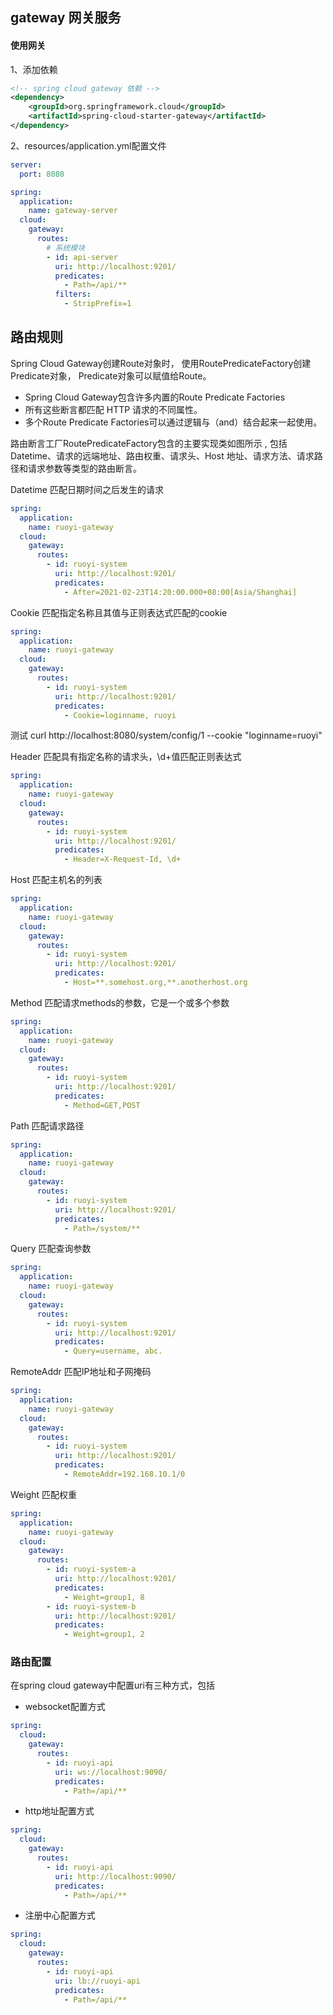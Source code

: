 ## gateway 网关服务

#### 使用网关

1、添加依赖

```xml
<!-- spring cloud gateway 依赖 -->
<dependency>
    <groupId>org.springframework.cloud</groupId>
    <artifactId>spring-cloud-starter-gateway</artifactId>
</dependency>
```

2、resources/application.yml配置文件

```yaml
server:
  port: 8080

spring:
  application:
    name: gateway-server
  cloud:
    gateway:
      routes:
        # 系统模块
        - id: api-server
          uri: http://localhost:9201/
          predicates:
            - Path=/api/**
          filters:
            - StripPrefix=1
```

## 路由规则

Spring Cloud Gateway创建Route对象时， 使用RoutePredicateFactory创建Predicate对象， Predicate对象可以赋值给Route。

* Spring Cloud Gateway包含许多内置的Route Predicate Factories
* 所有这些断言都匹配 HTTP 请求的不同属性。
* 多个Route Predicate Factories可以通过逻辑与（and）结合起来一起使用。

路由断言工厂RoutePredicateFactory包含的主要实现类如图所示 , 包括Datetime、请求的远端地址、路由权重、请求头、Host 地址、请求方法、请求路径和请求参数等类型的路由断言。

Datetime 匹配日期时间之后发生的请求

```yaml
spring:
  application:
    name: ruoyi-gateway
  cloud:
    gateway:
      routes:
        - id: ruoyi-system
          uri: http://localhost:9201/
          predicates:
            - After=2021-02-23T14:20:00.000+08:00[Asia/Shanghai]
```

Cookie 匹配指定名称且其值与正则表达式匹配的cookie

```yaml
spring:
  application:
    name: ruoyi-gateway
  cloud:
    gateway:
      routes:
        - id: ruoyi-system
          uri: http://localhost:9201/
          predicates:
            - Cookie=loginname, ruoyi
```

测试 curl http://localhost:8080/system/config/1 --cookie "loginname=ruoyi"

Header 匹配具有指定名称的请求头，\d+值匹配正则表达式

```yaml
spring:
  application:
    name: ruoyi-gateway
  cloud:
    gateway:
      routes:
        - id: ruoyi-system
          uri: http://localhost:9201/
          predicates:
            - Header=X-Request-Id, \d+
```

Host 匹配主机名的列表

```yaml
spring:
  application:
    name: ruoyi-gateway
  cloud:
    gateway:
      routes:
        - id: ruoyi-system
          uri: http://localhost:9201/
          predicates:
            - Host=**.somehost.org,**.anotherhost.org
```

Method 匹配请求methods的参数，它是一个或多个参数

```yaml
spring:
  application:
    name: ruoyi-gateway
  cloud:
    gateway:
      routes:
        - id: ruoyi-system
          uri: http://localhost:9201/
          predicates:
            - Method=GET,POST
```

Path 匹配请求路径

```yaml
spring:
  application:
    name: ruoyi-gateway
  cloud:
    gateway:
      routes:
        - id: ruoyi-system
          uri: http://localhost:9201/
          predicates:
            - Path=/system/**
```

Query 匹配查询参数

```yaml
spring:
  application:
    name: ruoyi-gateway
  cloud:
    gateway:
      routes:
        - id: ruoyi-system
          uri: http://localhost:9201/
          predicates:
            - Query=username, abc.
```

RemoteAddr 匹配IP地址和子网掩码

```yaml
spring:
  application:
    name: ruoyi-gateway
  cloud:
    gateway:
      routes:
        - id: ruoyi-system
          uri: http://localhost:9201/
          predicates:
            - RemoteAddr=192.168.10.1/0
```

Weight 匹配权重

```yaml
spring:
  application:
    name: ruoyi-gateway
  cloud:
    gateway:
      routes:
        - id: ruoyi-system-a
          uri: http://localhost:9201/
          predicates:
            - Weight=group1, 8
        - id: ruoyi-system-b
          uri: http://localhost:9201/
          predicates:
            - Weight=group1, 2
```

### 路由配置

在spring cloud gateway中配置uri有三种方式，包括

* websocket配置方式

```yaml
spring:
  cloud:
    gateway:
      routes:
        - id: ruoyi-api
          uri: ws://localhost:9090/
          predicates:
            - Path=/api/**
```

* http地址配置方式

```yaml
spring:
  cloud:
    gateway:
      routes:
        - id: ruoyi-api
          uri: http://localhost:9090/
          predicates:
            - Path=/api/**
```

* 注册中心配置方式

```yaml
spring:
  cloud:
    gateway:
      routes:
        - id: ruoyi-api
          uri: lb://ruoyi-api
          predicates:
            - Path=/api/**
```